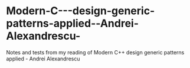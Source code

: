 Modern-C---design-generic-patterns-applied--Andrei-Alexandrescu-
================================================================

Notes and tests from my reading of Modern C++ design generic patterns applied - Andrei Alexandrescu
